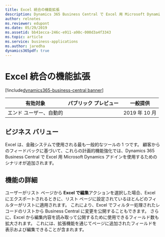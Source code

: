 ```yaml
---
title: Excel 統合の機能拡張
description: Dynamics 365 Business Central で Excel 用 Microsoft Dynamics アドインを使用するためのサポートされるユース ケースの数を増やしています。 ユーザー エクスペリエンスを向上させるために、データ ビューもより合理化されます。
author: relnotes
ms.reviewer: edupont
ms.date: 05/29/2019
ms.assetid: bb41ecca-246c-e911-a98c-000d3a4f3343
ms.topic: article
ms.service: business-applications
ms.author: jaredha
dynamics365pdf: true
---
```

# Excel 統合の機能拡張
[!include[dynamics365-business-central banner](../includes/dynamics365-business-central.md)]

| 有効対象    |  パブリック プレビュー | 一般提供 | 
| ---------- | ---------- |---------- |
|エンド ユーザー、自動的|| 2019 年 10 月|


## ビジネス バリュー
<!-- bv start -->
Excel は、金融システムで使用される最も一般的なツールの 1 つです。 顧客からのフィードバックに基づいて、これらの計画的機能強化では、Dynamics 365 Business Central で Excel 用 Microsoft Dynamics アドインを使用するためのシナリオが追加されます。
<!-- bv end -->



## 機能の詳細
<!--feature detail start -->
ユーザーがリスト ページから **Excel で編集**アクションを選択した場合、Excel にエクスポートされるときに、リスト ページに設定されているほとんどのフィルターがリストに適用されます。 これにより、Excel でフィルター処理されたレコードのリストから Business Central に変更を公開することもできます。 さらに、Excel から編集内容を読み取って公開するために使用できるフィールド数も拡大されます。 これには、拡張機能を通じてページに追加されたフィールドを表示および編集できることが含まれます。
<!--feature detail end -->










